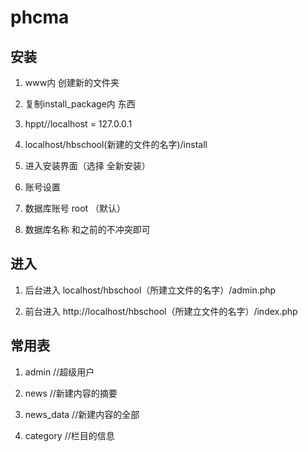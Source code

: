 # phcma 
## 安装
1. www内 创建新的文件夹

1. 复制install_package内 东西

1. hppt//localhost = 127.0.0.1

1. localhost/hbschool(新建的文件的名字)/install 

1. 进入安装界面（选择 全新安装）

1. 账号设置

1. 数据库账号  root （默认）

1. 数据库名称  和之前的不冲突即可

## 进入
1. 后台进入
  localhost/hbschool（所建立文件的名字）/admin.php

1. 前台进入
  http://localhost/hbschool（所建立文件的名字）/index.php

## 常用表
1. admin   //超级用户

1. news   //新建内容的摘要

1. news_data   //新建内容的全部

1. category //栏目的信息
